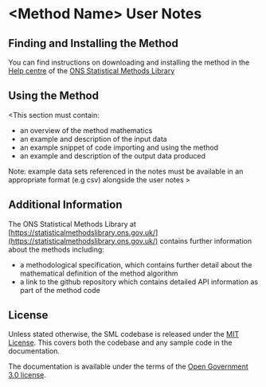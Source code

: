 # \<Method Name> User Notes

## Finding and Installing the Method
You can find instructions on downloading and installing the method in the [Help centre](https://statisticalmethodslibrary.ons.gov.uk/help-centre/index) of the [ONS Statistical Methods Library](https://statisticalmethodslibrary.ons.gov.uk)


## Using the Method
\<This section must contain:
  - an overview of the method mathematics
  - an example and description of the input data
  - an example snippet of code importing and using the method
  - an example and description of the output data produced

  Note: example data sets referenced in the notes must be available in an appropriate format (e.g csv) alongside the user notes
\>

## Additional Information
The ONS Statistical Methods Library at [https://statisticalmethodslibrary.ons.gov.uk/](https://statisticalmethodslibrary.ons.gov.uk/) contains further information about the methods including:
- a methodological specification, which contains further detail about the mathematical definition of the method algorithm
- a link to the github repository which contains detailed API information as part of the method code

## License
Unless stated otherwise, the SML codebase is released under the [MIT License](https://github.com/ONSdigital/sml-python-small/blob/main/LICENSE). This covers both the codebase and any sample code in the documentation.

The documentation is available under the terms of the [Open Government 3.0 license](https://github.com/ONSdigital/sml-supporting-info/blob/main/LICENSE).

